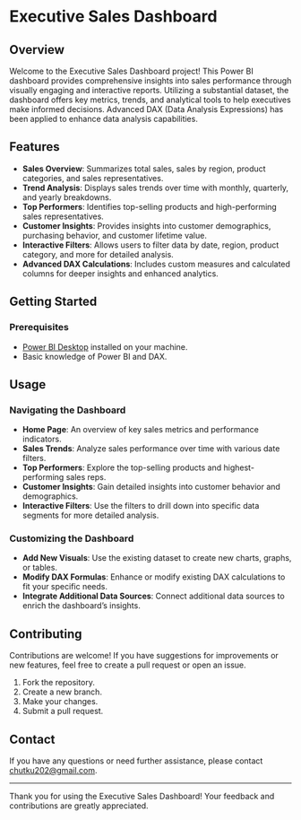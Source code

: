 # Executive Sales Dashboard

## Overview

Welcome to the Executive Sales Dashboard project! This Power BI dashboard provides comprehensive insights into sales performance through visually engaging and interactive reports. Utilizing a substantial dataset, the dashboard offers key metrics, trends, and analytical tools to help executives make informed decisions. Advanced DAX (Data Analysis Expressions) has been applied to enhance data analysis capabilities.

## Features

- **Sales Overview**: Summarizes total sales, sales by region, product categories, and sales representatives.
- **Trend Analysis**: Displays sales trends over time with monthly, quarterly, and yearly breakdowns.
- **Top Performers**: Identifies top-selling products and high-performing sales representatives.
- **Customer Insights**: Provides insights into customer demographics, purchasing behavior, and customer lifetime value.
- **Interactive Filters**: Allows users to filter data by date, region, product category, and more for detailed analysis.
- **Advanced DAX Calculations**: Includes custom measures and calculated columns for deeper insights and enhanced analytics.

## Getting Started

### Prerequisites

- [Power BI Desktop](https://powerbi.microsoft.com/desktop/) installed on your machine.
- Basic knowledge of Power BI and DAX.

## Usage

### Navigating the Dashboard

- **Home Page**: An overview of key sales metrics and performance indicators.
- **Sales Trends**: Analyze sales performance over time with various date filters.
- **Top Performers**: Explore the top-selling products and highest-performing sales reps.
- **Customer Insights**: Gain detailed insights into customer behavior and demographics.
- **Interactive Filters**: Use the filters to drill down into specific data segments for more detailed analysis.

### Customizing the Dashboard

- **Add New Visuals**: Use the existing dataset to create new charts, graphs, or tables.
- **Modify DAX Formulas**: Enhance or modify existing DAX calculations to fit your specific needs.
- **Integrate Additional Data Sources**: Connect additional data sources to enrich the dashboard’s insights.


## Contributing

Contributions are welcome! If you have suggestions for improvements or new features, feel free to create a pull request or open an issue.

1. Fork the repository.
2. Create a new branch.
3. Make your changes.
4. Submit a pull request.


## Contact

If you have any questions or need further assistance, please contact [chutku202@gmail.com](mailto:chutku202@gmail.com).

---

Thank you for using the Executive Sales Dashboard! Your feedback and contributions are greatly appreciated.

